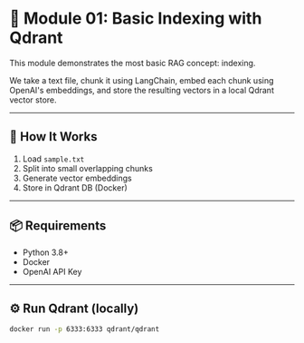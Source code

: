 # 🧠 Module 01: Basic Indexing with Qdrant

This module demonstrates the most basic RAG concept: indexing.

We take a text file, chunk it using LangChain, embed each chunk using OpenAI's embeddings,
and store the resulting vectors in a local Qdrant vector store.

---

## 🚀 How It Works

1. Load `sample.txt`
2. Split into small overlapping chunks
3. Generate vector embeddings
4. Store in Qdrant DB (Docker)

---

## 📦 Requirements

- Python 3.8+
- Docker
- OpenAI API Key

---

## ⚙️ Run Qdrant (locally)

```bash
docker run -p 6333:6333 qdrant/qdrant

